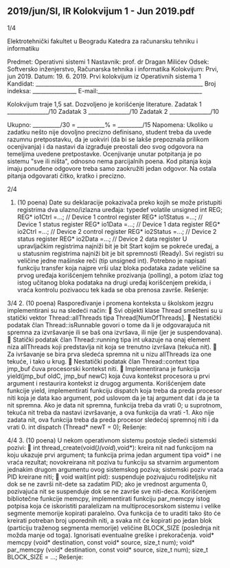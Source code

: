 2019/jun/SI, IR Kolokvijum 1 - Jun 2019.pdf
--------------------------------------------------------------------------------


1/4

Elektrotehnički fakultet u Beogradu
Katedra za računarsku tehniku i informatiku

Predmet: Operativni sistemi 1
Nastavnik: prof. dr Dragan Milićev
Odsek: Softversko inženjerstvo, Računarska tehnika i informatika
Kolokvijum: Prvi, jun 2019.
Datum: 19. 6. 2019.
Prvi kolokvijum iz Operativnih sistema 1
Kandidat: _____________________________________________________________
Broj indeksa: ________________  E-mail:______________________________________

Kolokvijum traje 1,5 sat. Dozvoljeno je korišćenje literature.
Zadatak 1 _______________/10   Zadatak 3 _______________/10
Zadatak 2 _______________/10

Ukupno: __________/30 = __________% = _________/15
Napomena: Ukoliko u zadatku nešto nije dovoljno precizno definisano, student treba da
uvede razumnu pretpostavku, da je uokviri (da bi se lakše prepoznala prilikom ocenjivanja) i
da  nastavi  da  izgrađuje  preostali  deo  svog  odgovora  na  temeljima  uvedene  pretpostavke.
Ocenjivanje unutar potpitanja je po sistemu "sve ili ništa", odnosno nema parcijalnih poena.
Kod  pitanja koja imaju ponuđene odgovore treba samo zaokružiti jedan  odgovor.  Na  ostala
pitanja odgovarati čitko, kratko i precizno.


2/4
1. (10 poena)
Date su deklaracije pokazivača preko kojih se može pristupiti registrima dva ulazno/izlazna
uređaja:
typedef volatile unsigned int REG;
REG* io1Ctrl =...;   // Device 1 control register
REG* io1Status =...; // Device 1 status register
REG* io1Data =...;   // Device 1 data register
REG* io2Ctrl =...;   // Device 2 control register
REG* io2Status =...; // Device 2 status register
REG* io2Data =...;   // Device 2 data register
U upravljačkim registrima najniži bit je bit Start kojim se pokreće uređaj, a u statusnim
registrima najniži bit je bit spremnosti (Ready). Svi registri su veličine jedne mašinske reči
(tip unsigned int).
Potrebno je napisati funkciju transfer koja najpre vrši ulaz bloka podataka zadate veličine sa
prvog  uređaja  korišćenjem tehnike prozivanja  (polling), a  potom  izlaz  tog  istog  učitanog
bloka podataka na drugi uređaj korišćenjem prekida, i vraća kontrolu  pozivaocu  tek  kada  se
oba prenosa završe.
Rešenje:

3/4
2. (10 poena)
Raspoređivanje i promena konteksta u školskom jezgru implementirani su na sledeći način:
 Svi   objekti   klase Thread smešteni  su  u  statički  vektor Thread::allThreads tipa
Thread[NumOfThreads].
 Nestatički podatak član Thread::isRunnable govori o tome da li je odgovarajuća nit
spremna za izvršavanje ili se baš ona izvršava, ili nije (jer je suspendovana).
 Statički  podatak  član Thread::running tipa int ukazuje   na   onaj   element   niza
allThreads koji predstavlja nit koja se trenutno izvršava (tekuća nit).
 Za ivršavanje se bira prva sledeća spremna nit u nizu allThreads iza one tekuće, i tako u
krug.
 Nestatički podatak član Thread::context tipa jmp_buf čuva procesorski kontekst niti.
 Implementirana  je funkcija yield(jmp_buf oldC, jmp_buf newC) koja čuva kontekst
procesora u prvi argument i restaurira kontekst iz drugog argumenta.
Korišćenjem  date  funkcije yield,  implementirati  funkciju dispatch koja  treba  da  preda
procesor  niti  koja  je  data  kao  argument,  pod  uslovom  da  je  taj  argument  dat  i  da  je  ta  nit
spremna. Ako je data nit spremna, funkcija treba da vrati 0; u suprotnom, tekuća nit treba da
nastavi izvršavanje, a ova funkcija da vrati -1. Ako nije zadata nit, ova funkcija treba da preda
procesor sledećoj spremnoj niti i da vrati 0.
int dispatch (Thread* newT = 0);
Rešenje:

4/4
3. (10 poena)
U nekom operativnom sistemu postoje sledeći sistemski pozivi:
 int  thread_create(void(*)(void*),void*):  kreira  nit  nad  funkcijom  na  koju
ukazuje  prvi  argument;  ta  funkcija  prima  jedan  argument  tipa void* i  ne  vraća
rezultat;  novokreirana  nit  poziva  tu  funkciju  sa  stvarnim  argumentom  jednakim
drugom argumentu ovog sistemskog poziva; sistemski poziv vraća PID kreirane niti;
 void wait(int pid): suspenduje pozivajuću roditeljsku nit dok se ne završi nit-dete
sa zadatim PID; ako je vrednost argumenta 0, pozivajuća nit se suspenduje dok se ne
završe sve niti-deca.
Korišćenjem bibliotečne funkcije memcpy,  implementirati  funkciju par_memcpy istog  potpisa
koja  će  iskoristiti  paralelizam  na  multiprocesorskom  sistemu  i  velike  segmente  memorije
kopirati paralelno. Ova funkcija će to uraditi tako što će kreirati potreban broj uporednih niti,
a  svaka  nit  će  kopirati  po  jedan  blok  (particiju  traženog  segmenta  memorije)  veličine
BLOCK_SIZE (poslednja nit možda manje od toga). Ignorisati eventualne greške i prekoračenja.
void* memcpy (void* destination, const void* source, size_t num);
void* par_memcpy (void* destination, const void* source, size_t num);
size_t BLOCK_SIZE = ...;
Rešenje:
